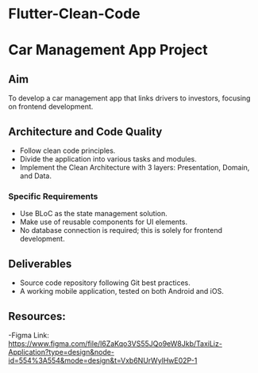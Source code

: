 # Flutter-Clean-Code


# Car Management App Project

## Aim
To develop a car management app that links drivers to investors, focusing on frontend development.

## Architecture and Code Quality

- Follow clean code principles.
- Divide the application into various tasks and modules.
- Implement the Clean Architecture with 3 layers: Presentation, Domain, and Data.
  
### Specific Requirements

- Use BLoC as the state management solution.
- Make use of reusable components for UI elements.
- No database connection is required; this is solely for frontend development.

## Deliverables

- Source code repository following Git best practices.
- A working mobile application, tested on both Android and iOS.

## Resources:

-Figma Link: https://www.figma.com/file/l6ZaKqo3VS55JQo9eW8Jkb/TaxiLiz-Application?type=design&node-id=554%3A554&mode=design&t=Vxb6NUrWylHwE02P-1
